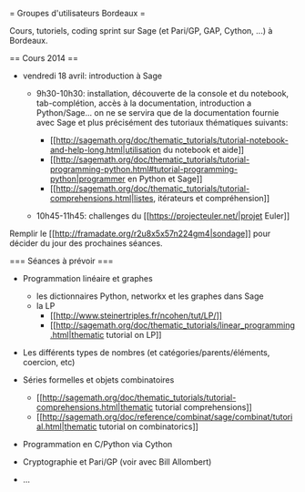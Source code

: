 = Groupes d'utilisateurs Bordeaux =

Cours, tutoriels, coding sprint sur Sage (et Pari/GP, GAP, Cython, ...) à Bordeaux.

== Cours 2014 ==

 * vendredi 18 avril: introduction à Sage
    * 9h30-10h30: installation, découverte de la console et du notebook, tab-complétion, accès à la documentation, introduction a Python/Sage... on ne se servira que de la documentation fournie avec Sage et plus précisément des tutoriaux thématiques suivants:
      * [[http://sagemath.org/doc/thematic_tutorials/tutorial-notebook-and-help-long.html|utilisation du notebook et aide]]
      * [[http://sagemath.org/doc/thematic_tutorials/tutorial-programming-python.html#tutorial-programming-python|programmer en Python et Sage]]
      * [[http://sagemath.org/doc/thematic_tutorials/tutorial-comprehensions.html|listes, itérateurs et compréhension]]

    * 10h45-11h45: challenges du [[https://projecteuler.net/|projet Euler]]

Remplir le [[http://framadate.org/r2u8x5x57n224gm4|sondage]] pour décider du jour des prochaines séances.

=== Séances à prévoir ===

 * Programmation linéaire et graphes
    * les dictionnaires Python, networkx et les graphes dans Sage
    * la LP
       * [[http://www.steinertriples.fr/ncohen/tut/LP/]]
       * [[http://sagemath.org/doc/thematic_tutorials/linear_programming.html|thematic tutorial on LP]]

 * Les différents types de nombres (et catégories/parents/éléments, coercion, etc)
 * Séries formelles et objets combinatoires
    * [[http://sagemath.org/doc/thematic_tutorials/tutorial-comprehensions.html|thematic tutorial comprehensions]]
    * [[http://sagemath.org/doc/reference/combinat/sage/combinat/tutorial.html|thematic tutorial on combinatorics]]
 * Programmation en C/Python via Cython
 * Cryptographie et Pari/GP (voir avec Bill Allombert)
 * ...
